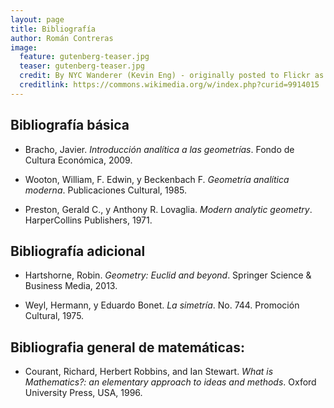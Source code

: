 ```yaml
---
layout: page
title: Bibliografía
author: Román Contreras
image:
  feature: gutenberg-teaser.jpg
  teaser: gutenberg-teaser.jpg
  credit: By NYC Wanderer (Kevin Eng) - originally posted to Flickr as Gutenberg Bible, CC BY-SA 2.0, 
  creditlink: https://commons.wikimedia.org/w/index.php?curid=9914015
---
```


## Bibliografía básica

* Bracho, Javier. *Introducción analítica a las geometrías*. Fondo de Cultura Económica, 2009.

* Wooton, William, F. Edwin, y Beckenbach F. *Geometría analítica moderna*. Publicaciones Cultural, 1985.

* Preston, Gerald C., y Anthony R. Lovaglia. *Modern analytic geometry*. HarperCollins Publishers, 1971.

## Bibliografía adicional

* Hartshorne, Robin. *Geometry: Euclid and beyond*. Springer Science & Business Media, 2013.
 
* Weyl, Hermann, y Eduardo Bonet. *La simetría*. No. 744. Promoción Cultural, 1975.

## Bibliografia general de matemáticas:

* Courant, Richard, Herbert Robbins, and Ian Stewart. *What is Mathematics?: an elementary approach to ideas and methods*. Oxford University Press, USA, 1996.
